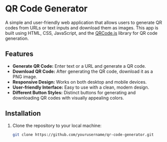 # QR Code Generator

A simple and user-friendly web application that allows users to generate QR codes from URLs or text inputs and download them as images. This app is built using HTML, CSS, JavaScript, and the [QRCode.js](https://github.com/davidshimjs/qrcodejs) library for QR code generation.

## Features

- **Generate QR Code:** Enter text or a URL and generate a QR code.
- **Download QR Code:** After generating the QR code, download it as a PNG image.
- **Responsive Design:** Works on both desktop and mobile devices.
- **User-friendly Interface:** Easy to use with a clean, modern design.
- **Different Button Styles:** Distinct buttons for generating and downloading QR codes with visually appealing colors.

## Installation

1. Clone the repository to your local machine:

   ```bash
   git clone https://github.com/yourusername/qr-code-generator.git
